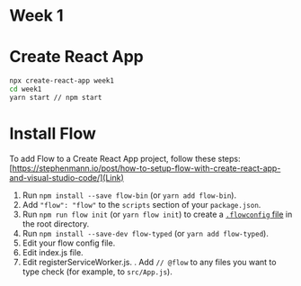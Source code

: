 # Week 1

# Create React App

```sh
npx create-react-app week1
cd week1
yarn start // npm start
```

# Install Flow

To add Flow to a Create React App project, follow these steps:
[https://stephenmann.io/post/how-to-setup-flow-with-create-react-app-and-visual-studio-code/](Link)

1. Run `npm install --save flow-bin` (or `yarn add flow-bin`).
2. Add `"flow": "flow"` to the `scripts` section of your `package.json`.
3. Run `npm run flow init` (or `yarn flow init`) to create a [`.flowconfig` file](https://flowtype.org/docs/advanced-configuration.html) in the root directory.
4. Run `npm install --save-dev flow-typed` (or `yarn add flow-typed`).
5. Edit your flow config file.
6. Edit index.js file.
7. Edit registerServiceWorker.js.
. Add `// @flow` to any files you want to type check (for example, to `src/App.js`).
